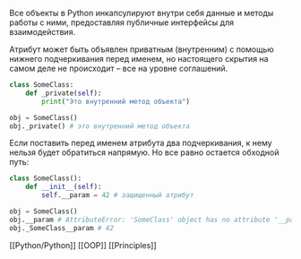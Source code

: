 Все объекты в Python инкапсулируют внутри себя данные и методы работы с ними, предоставляя публичные интерфейсы для взаимодействия.

Атрибут может быть объявлен приватным (внутренним) с помощью нижнего подчеркивания перед именем, но настоящего скрытия на самом деле не происходит – все на уровне соглашений.

```python
class SomeClass:
    def _private(self):
        print("Это внутренний метод объекта")

obj = SomeClass()
obj._private() # это внутренний метод объекта
```

Если поставить перед именем атрибута два подчеркивания, к нему нельзя будет обратиться напрямую. Но все равно остается обходной путь:
```python
class SomeClass():
    def __init__(self):
        self.__param = 42 # защищенный атрибут

obj = SomeClass()
obj.__param # AttributeError: 'SomeClass' object has no attribute '__param'
obj._SomeClass__param # 42
```

[[Python/Python]]
[[OOP]]
[[Principles]]
